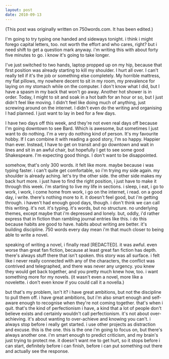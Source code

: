 ```yaml
---
layout: post
date: 2010-09-13
--- 
```


(This post was originally written on 750words.com. It has been edited.)

I'm going to try typing one handed and sideways tonight. i think i might forego capital letters, too. not worth the effort and who cares, right? but i need shift to get a question mark anyway. i'm writing this with about forty five minutes to go. i know it's going to take longer. 

I've just switched to two hands, laptop propped up on my hip, because that first position was already starting to kill my shoulder. I hurt all over. I can't really tell if it's the job or something else completely. My horrible mattress, my flat pillows, my nowhere decent to sit in my room, my prevalence for laying on my stomach while on the computer. I don't know what I did, but I have a spasm in my back that won't go away. Another hot shower is in order. Today, I might to sit and soak in a hot bath for an hour or so, but I just didn't feel like moving. I didn't feel like doing much of anything, just screwing around on the internet. I didn't even do the writing and organising I had planned. I just want to lay in bed for a few days. 

I have two days off this week, and they're not even real days off because I'm going downtown to see Bard. Which is awesome, but sometimes I just want to do nothing. I'm a very do nothing kind of person. It's my favourite hobby. If I can combine it with reading a good story, I'm so happy. Happier than ever. Instead, I have to get on transit and go downtown and wait in lines and sit in an awful chair, but hopefully I get to see some good Shakespeare. I'm expecting good things. I don't want to be disappointed. 

somehow, that's only 300 words. it felt like more. maybe because i was typing faster. i can't quite get comfortable, so i'm trying my side again. my shoulder is already aching. let's try the other side. the other side makes my back hurt more. i just have to find the right position, i just have to make it through this week. i'm starting to live my life in sections. i sleep, i eat, i go to work, i work, i come home from work, i go on the internet, i read. on a good day, i write. there's nothing more to it. it doesn't feel good, but i'm getting through. i haven't had enough good days, though. i don't think we can call this writing. it's not. it's typing. it's words, but no structure. no underlying themes, except maybe that i'm depressed and lonely. but, oddly, i'd rather express that in fiction than rambling journal entries like this. i do this because habits are good to have. habits about writing are better. it's building discipline. 750 words every day mean i'm that much closer to being able to write a novel.

speaking of writing a novel, i finally read [REDACTED]. it was awful. even worse than great fan fiction, because at least great fan fiction has depth. there's always stuff there that isn't spoken. this story was all surface. i felt like i never really connected with any of the characters, the conflict was contrived and telegraphed, and there was never any urgency. you knew they would get back together, and you pretty much knew how, too. i want something more for my novels. (it wasn't even a novel, more like a novelette. i don't even know if you could call it a novella.) 

but that's my problem, isn't it? i have great ambitions, but not the discipline to pull them off. i have great ambitions, but i'm also smart enough and self-aware enough to recognise when they're not coming together. that's when i quit. that's the kind of perfectionism i have, a kind that a lot of people don't believe exists and certainly wouldn't call perfectionism. it's not about over-achieving. it's about wanting to over-achieve and knowing you can't. i always stop before i really get started. i use other projects as distraction and excuse. this is the one. this is the one i'm going to focus on, but there's always another one. i'm smart enough to predict criticism, and my brain's just trying to protect me. it doesn't want me to get hurt, so it stops before i can start, definitely before i can finish, before i can put something out there and actually see the response.
